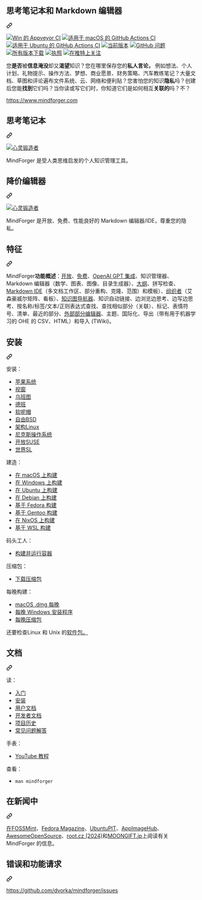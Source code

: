 <div class="Box-sc-g0xbh4-0 bJMeLZ js-snippet-clipboard-copy-unpositioned" data-hpc="true"><article class="markdown-body entry-content container-lg" itemprop="text"><div class="markdown-heading" dir="auto"><h1 tabindex="-1" class="heading-element" dir="auto"><font style="vertical-align: inherit;"><font style="vertical-align: inherit;">思考笔记本和 Markdown 编辑器</font></font></h1><a id="user-content-thinking-notebook--markdown-editor" class="anchor" aria-label="永久链接：思考笔记本和 Markdown 编辑器" href="#thinking-notebook--markdown-editor"><svg class="octicon octicon-link" viewBox="0 0 16 16" version="1.1" width="16" height="16" aria-hidden="true"><path d="m7.775 3.275 1.25-1.25a3.5 3.5 0 1 1 4.95 4.95l-2.5 2.5a3.5 3.5 0 0 1-4.95 0 .751.751 0 0 1 .018-1.042.751.751 0 0 1 1.042-.018 1.998 1.998 0 0 0 2.83 0l2.5-2.5a2.002 2.002 0 0 0-2.83-2.83l-1.25 1.25a.751.751 0 0 1-1.042-.018.751.751 0 0 1-.018-1.042Zm-4.69 9.64a1.998 1.998 0 0 0 2.83 0l1.25-1.25a.751.751 0 0 1 1.042.018.751.751 0 0 1 .018 1.042l-1.25 1.25a3.5 3.5 0 1 1-4.95-4.95l2.5-2.5a3.5 3.5 0 0 1 4.95 0 .751.751 0 0 1-.018 1.042.751.751 0 0 1-1.042.018 1.998 1.998 0 0 0-2.83 0l-2.5 2.5a1.998 1.998 0 0 0 0 2.83Z"></path></svg></a></div>
<p dir="auto"><a href="https://ci.appveyor.com/project/dvorka/mindforger" rel="nofollow"><img src="https://camo.githubusercontent.com/f4019d88887c08a4fc49b8e925e1645cac563c236ce2c15c0084d44301a20c03/68747470733a2f2f63692e6170707665796f722e636f6d2f6170692f70726f6a656374732f7374617475732f69656d6f70323830706f38346f6436363f7376673d74727565" alt="Win 的 Appveyor CI" data-canonical-src="https://ci.appveyor.com/api/projects/status/iemop280po84od66?svg=true" style="max-width: 100%;"></a>
<a href="https://github.com/dvorka/mindforger/actions"><img src="https://github.com/dvorka/mindforger/actions/workflows/build_macos.yml/badge.svg" alt="适用于 macOS 的 GitHub Actions CI" style="max-width: 100%;"></a>
<a href="https://github.com/dvorka/mindforger/actions"><img src="https://github.com/dvorka/mindforger/actions/workflows/build_ubuntu.yml/badge.svg" alt="适用于 Ubuntu 的 GitHub Actions CI" style="max-width: 100%;"></a>
<a href="https://github.com/dvorka/mindforger/releases"><img src="https://camo.githubusercontent.com/284ccdf37d6d94d606113d541afd4730de66a5bdd0bb0c25e686986f847a5507/68747470733a2f2f696d672e736869656c64732e696f2f6769746875622f72656c656173652f64766f726b612f6d696e64666f726765722e737667" alt="当前版本" data-canonical-src="https://img.shields.io/github/release/dvorka/mindforger.svg" style="max-width: 100%;"></a>
<a href="https://github.com/dvorka/mindforger/issues"><img src="https://camo.githubusercontent.com/7de252530fb22177611f38a8e23315de371ed176179410613d55e32d5292c037/68747470733a2f2f696d672e736869656c64732e696f2f6769746875622f6973737565732f64766f726b612f6d696e64666f726765722e7376673f6d61784167653d333630" alt="GitHub 问题" data-canonical-src="https://img.shields.io/github/issues/dvorka/mindforger.svg?maxAge=360" style="max-width: 100%;"></a>
<a href="https://github.com/dvorka/mindforger/releases"><img src="https://camo.githubusercontent.com/40e3dc57d63d3fba234149a0e1488b8a3acb7811213c4f01714394edfb3ba56f/68747470733a2f2f696d672e736869656c64732e696f2f6769746875622f646f776e6c6f6164732f64766f726b612f6d696e64666f726765722f746f74616c2e737667" alt="所有版本下载" data-canonical-src="https://img.shields.io/github/downloads/dvorka/mindforger/total.svg" style="max-width: 100%;"></a>
<a href="https://github.com/dvorka/mindforger/blob/master/LICENSE"><img src="https://camo.githubusercontent.com/ad3640147501b4cd072d9601c324c03b3a7395389556d4e8e49e21fb62cf25bc/68747470733a2f2f696d672e736869656c64732e696f2f6769746875622f6c6963656e73652f64766f726b612f6d696e64666f726765723f636f6c6f723d253233666630303030" alt="执照" data-canonical-src="https://img.shields.io/github/license/dvorka/mindforger?color=%23ff0000" style="max-width: 100%;"></a>
<a href="https://twitter.com/intent/follow?screen_name=mindforger" rel="nofollow"><img src="https://camo.githubusercontent.com/f5c47f60c0049526d2a460891d9ab309f426fe655d19d9cd1037693fe42c19c1/68747470733a2f2f696d672e736869656c64732e696f2f747769747465722f666f6c6c6f772f6d696e64666f726765722e7376673f7374796c653d736f6369616c266c6f676f3d74776974746572" alt="在推特上关注" data-canonical-src="https://img.shields.io/twitter/follow/mindforger.svg?style=social&amp;logo=twitter" style="max-width: 100%;"></a></p>

<p dir="auto"><font style="vertical-align: inherit;"><font style="vertical-align: inherit;">您</font><strong><font style="vertical-align: inherit;">是否</font></strong><font style="vertical-align: inherit;">被</font><strong><font style="vertical-align: inherit;">信息</font></strong></font><strong><font style="vertical-align: inherit;"><font style="vertical-align: inherit;">淹没</font></font></strong><font style="vertical-align: inherit;"><font style="vertical-align: inherit;">却又</font><strong><font style="vertical-align: inherit;">渴望</font></strong><font style="vertical-align: inherit;">知识</font><font style="vertical-align: inherit;">？您在哪里保存您的</font><strong><font style="vertical-align: inherit;">私人言论，</font></strong><font style="vertical-align: inherit;">
例如想法、个人计划、礼物提示、操作方法、梦想、商业愿景、财务策略、汽车教练笔记？大量文档、草图和评论遍布文件系统、云、网络和便利贴？您害怕您的知识</font><strong><font style="vertical-align: inherit;">隐私</font></strong><font style="vertical-align: inherit;">吗？</font><font style="vertical-align: inherit;">创建后</font><font style="vertical-align: inherit;">您能</font><strong><font style="vertical-align: inherit;">找到</font></strong><font style="vertical-align: inherit;">它们吗？当你读或写它们时，</font><font style="vertical-align: inherit;">你知道它们是如何相互</font><strong><font style="vertical-align: inherit;">关联的</font></strong><font style="vertical-align: inherit;">吗？不？</font></font><strong><font style="vertical-align: inherit;"></font></strong><font style="vertical-align: inherit;"></font><strong><font style="vertical-align: inherit;"></font></strong><font style="vertical-align: inherit;"></font><strong><font style="vertical-align: inherit;"></font></strong><font style="vertical-align: inherit;"></font><strong><font style="vertical-align: inherit;"></font></strong><font style="vertical-align: inherit;"></font><strong><font style="vertical-align: inherit;"></font></strong><font style="vertical-align: inherit;"></font><strong><font style="vertical-align: inherit;"></font></strong><font style="vertical-align: inherit;"></font><strong><font style="vertical-align: inherit;"></font></strong><font style="vertical-align: inherit;"></font></p>
<p dir="auto"><a href="https://www.mindforger.com" rel="nofollow"><font style="vertical-align: inherit;"><font style="vertical-align: inherit;">https://www.mindforger.com</font></font></a></p>
<div class="markdown-heading" dir="auto"><h2 tabindex="-1" class="heading-element" dir="auto"><font style="vertical-align: inherit;"><font style="vertical-align: inherit;">思考笔记本</font></font></h2><a id="user-content-thinking-notebook" class="anchor" aria-label="永久链接：思考笔记本" href="#thinking-notebook"><svg class="octicon octicon-link" viewBox="0 0 16 16" version="1.1" width="16" height="16" aria-hidden="true"><path d="m7.775 3.275 1.25-1.25a3.5 3.5 0 1 1 4.95 4.95l-2.5 2.5a3.5 3.5 0 0 1-4.95 0 .751.751 0 0 1 .018-1.042.751.751 0 0 1 1.042-.018 1.998 1.998 0 0 0 2.83 0l2.5-2.5a2.002 2.002 0 0 0-2.83-2.83l-1.25 1.25a.751.751 0 0 1-1.042-.018.751.751 0 0 1-.018-1.042Zm-4.69 9.64a1.998 1.998 0 0 0 2.83 0l1.25-1.25a.751.751 0 0 1 1.042.018.751.751 0 0 1 .018 1.042l-1.25 1.25a3.5 3.5 0 1 1-4.95-4.95l2.5-2.5a3.5 3.5 0 0 1 4.95 0 .751.751 0 0 1-.018 1.042.751.751 0 0 1-1.042.018 1.998 1.998 0 0 0-2.83 0l-2.5 2.5a1.998 1.998 0 0 0 0 2.83Z"></path></svg></a></div>
<p dir="auto"><a target="_blank" rel="noopener noreferrer nofollow" href="https://camo.githubusercontent.com/3f488022bc58aeae802f739ec8ab137ea15f5cce10b8f6a467015f88d793f42d/687474703a2f2f7777772e6d696e64666f726765722e636f6d2f6769746875622f6769746875622d7468696e6b696e672d6e6f7465626f6f6b2e706e67"><img src="https://camo.githubusercontent.com/3f488022bc58aeae802f739ec8ab137ea15f5cce10b8f6a467015f88d793f42d/687474703a2f2f7777772e6d696e64666f726765722e636f6d2f6769746875622f6769746875622d7468696e6b696e672d6e6f7465626f6f6b2e706e67" alt="心灵锻造者" data-canonical-src="http://www.mindforger.com/github/github-thinking-notebook.png" style="max-width: 100%;"></a></p>
<p dir="auto"><font style="vertical-align: inherit;"><font style="vertical-align: inherit;">MindForger 是受人类思维启发的个人知识管理工具。</font></font></p>
<div class="markdown-heading" dir="auto"><h2 tabindex="-1" class="heading-element" dir="auto"><font style="vertical-align: inherit;"><font style="vertical-align: inherit;">降价编辑器</font></font></h2><a id="user-content-markdown-editor" class="anchor" aria-label="永久链接：Markdown 编辑器" href="#markdown-editor"><svg class="octicon octicon-link" viewBox="0 0 16 16" version="1.1" width="16" height="16" aria-hidden="true"><path d="m7.775 3.275 1.25-1.25a3.5 3.5 0 1 1 4.95 4.95l-2.5 2.5a3.5 3.5 0 0 1-4.95 0 .751.751 0 0 1 .018-1.042.751.751 0 0 1 1.042-.018 1.998 1.998 0 0 0 2.83 0l2.5-2.5a2.002 2.002 0 0 0-2.83-2.83l-1.25 1.25a.751.751 0 0 1-1.042-.018.751.751 0 0 1-.018-1.042Zm-4.69 9.64a1.998 1.998 0 0 0 2.83 0l1.25-1.25a.751.751 0 0 1 1.042.018.751.751 0 0 1 .018 1.042l-1.25 1.25a3.5 3.5 0 1 1-4.95-4.95l2.5-2.5a3.5 3.5 0 0 1 4.95 0 .751.751 0 0 1-.018 1.042.751.751 0 0 1-1.042.018 1.998 1.998 0 0 0-2.83 0l-2.5 2.5a1.998 1.998 0 0 0 0 2.83Z"></path></svg></a></div>
<p dir="auto"><a target="_blank" rel="noopener noreferrer nofollow" href="https://camo.githubusercontent.com/8f19e33656665eb6581e1f5276981ca85ee62007848f4af9a17b5b0a30b1c88c/687474703a2f2f7777772e6d696e64666f726765722e636f6d2f6769746875622f6769746875622d6d61726b646f776e2d6964652e706e673f"><img src="https://camo.githubusercontent.com/8f19e33656665eb6581e1f5276981ca85ee62007848f4af9a17b5b0a30b1c88c/687474703a2f2f7777772e6d696e64666f726765722e636f6d2f6769746875622f6769746875622d6d61726b646f776e2d6964652e706e673f" alt="心灵锻造者" data-canonical-src="http://www.mindforger.com/github/github-markdown-ide.png?" style="max-width: 100%;"></a></p>
<p dir="auto"><font style="vertical-align: inherit;"><font style="vertical-align: inherit;">MindForger 是开放、免费、性能良好的 Markdown 编辑器/IDE，尊重您的隐私。</font></font></p>
<div class="markdown-heading" dir="auto"><h2 tabindex="-1" class="heading-element" dir="auto"><font style="vertical-align: inherit;"><font style="vertical-align: inherit;">特征</font></font></h2><a id="user-content-features" class="anchor" aria-label="永久链接：特点" href="#features"><svg class="octicon octicon-link" viewBox="0 0 16 16" version="1.1" width="16" height="16" aria-hidden="true"><path d="m7.775 3.275 1.25-1.25a3.5 3.5 0 1 1 4.95 4.95l-2.5 2.5a3.5 3.5 0 0 1-4.95 0 .751.751 0 0 1 .018-1.042.751.751 0 0 1 1.042-.018 1.998 1.998 0 0 0 2.83 0l2.5-2.5a2.002 2.002 0 0 0-2.83-2.83l-1.25 1.25a.751.751 0 0 1-1.042-.018.751.751 0 0 1-.018-1.042Zm-4.69 9.64a1.998 1.998 0 0 0 2.83 0l1.25-1.25a.751.751 0 0 1 1.042.018.751.751 0 0 1 .018 1.042l-1.25 1.25a3.5 3.5 0 1 1-4.95-4.95l2.5-2.5a3.5 3.5 0 0 1 4.95 0 .751.751 0 0 1-.018 1.042.751.751 0 0 1-1.042.018 1.998 1.998 0 0 0-2.83 0l-2.5 2.5a1.998 1.998 0 0 0 0 2.83Z"></path></svg></a></div>
<p dir="auto"><font style="vertical-align: inherit;"><font style="vertical-align: inherit;">MindForger</font></font><strong><font style="vertical-align: inherit;"><font style="vertical-align: inherit;">功能概述</font></font></strong><font style="vertical-align: inherit;"><font style="vertical-align: inherit;">：</font></font><a href="https://github.com/dvorka/mindforger?tab=GPL-2.0-1-ov-file#readme"><font style="vertical-align: inherit;"><font style="vertical-align: inherit;">开放</font></font></a><font style="vertical-align: inherit;"><font style="vertical-align: inherit;">、</font></font><a href="https://www.mindforger.com/#floss" rel="nofollow"><font style="vertical-align: inherit;"><font style="vertical-align: inherit;">免费</font></font></a><font style="vertical-align: inherit;"><font style="vertical-align: inherit;">、</font></font><a href="https://www.mindforger.com/#llm" rel="nofollow"><font style="vertical-align: inherit;"><font style="vertical-align: inherit;">OpenAI GPT 集成</font></font></a><font style="vertical-align: inherit;"><font style="vertical-align: inherit;">、知识管理器、Markdown 编辑器（数学、图表、图像、目录生成器）、</font></font><a href="https://www.youtube.com/watch?v=LUqavHfKhnc&amp;list=PLkTlgXXVRbUDdvysdslnAt_mU15oNPWNS&amp;index=4" rel="nofollow"><font style="vertical-align: inherit;"><font style="vertical-align: inherit;">大纲</font></font></a><font style="vertical-align: inherit;"><font style="vertical-align: inherit;">、拼写检查、</font></font><a href="https://www.mindforger.com/#features" rel="nofollow"><font style="vertical-align: inherit;"><font style="vertical-align: inherit;">Markdown IDE</font></font></a><font style="vertical-align: inherit;"><font style="vertical-align: inherit;">（多文档工作区、部分重构、克隆、范围）和模板）、</font></font><a href="https://www.youtube.com/watch?v=Tje2mso7jNY&amp;list=PLkTlgXXVRbUDdvysdslnAt_mU15oNPWNS&amp;index=11" rel="nofollow"><font style="vertical-align: inherit;"><font style="vertical-align: inherit;">组织者</font></font></a><font style="vertical-align: inherit;"><font style="vertical-align: inherit;">（艾森豪威尔矩阵、看板）、</font></font><a href="https://www.youtube.com/watch?v=ZbQmZ1fKpxI&amp;list=PLkTlgXXVRbUDdvysdslnAt_mU15oNPWNS&amp;index=14" rel="nofollow"><font style="vertical-align: inherit;"><font style="vertical-align: inherit;">知识图导航器</font></font></a><font style="vertical-align: inherit;"><font style="vertical-align: inherit;">、知识自动链接、边浏览边思考、边写边思考、按名称/标签/文本/正则表达式查找、查找相似部分（关联）、标记、表情符号、清单、最近的部分、</font></font><a href="https://www.youtube.com/watch?v=SLuvfDRyUrM&amp;list=PLkTlgXXVRbUDdvysdslnAt_mU15oNPWNS&amp;index=12" rel="nofollow"><font style="vertical-align: inherit;"><font style="vertical-align: inherit;">外部部分编辑器</font></font></a><font style="vertical-align: inherit;"><font style="vertical-align: inherit;">、主题、国际化、导出（带有用于机器学习的 OHE 的 CSV、HTML）和导入 (TWiki)。</font></font></p>
<div class="markdown-heading" dir="auto"><h2 tabindex="-1" class="heading-element" dir="auto"><font style="vertical-align: inherit;"><font style="vertical-align: inherit;">安装</font></font></h2><a id="user-content-installation" class="anchor" aria-label="永久链接：安装" href="#installation"><svg class="octicon octicon-link" viewBox="0 0 16 16" version="1.1" width="16" height="16" aria-hidden="true"><path d="m7.775 3.275 1.25-1.25a3.5 3.5 0 1 1 4.95 4.95l-2.5 2.5a3.5 3.5 0 0 1-4.95 0 .751.751 0 0 1 .018-1.042.751.751 0 0 1 1.042-.018 1.998 1.998 0 0 0 2.83 0l2.5-2.5a2.002 2.002 0 0 0-2.83-2.83l-1.25 1.25a.751.751 0 0 1-1.042-.018.751.751 0 0 1-.018-1.042Zm-4.69 9.64a1.998 1.998 0 0 0 2.83 0l1.25-1.25a.751.751 0 0 1 1.042.018.751.751 0 0 1 .018 1.042l-1.25 1.25a3.5 3.5 0 1 1-4.95-4.95l2.5-2.5a3.5 3.5 0 0 1 4.95 0 .751.751 0 0 1-.018 1.042.751.751 0 0 1-1.042.018 1.998 1.998 0 0 0-2.83 0l-2.5 2.5a1.998 1.998 0 0 0 0 2.83Z"></path></svg></a></div>
<p dir="auto"><font style="vertical-align: inherit;"><font style="vertical-align: inherit;">安装：</font></font></p>
<ul dir="auto">
<li><a href="https://github.com/dvorka/mindforger/wiki/Installation#macos"><font style="vertical-align: inherit;"><font style="vertical-align: inherit;">苹果系统</font></font></a></li>
<li><a href="https://github.com/dvorka/mindforger/wiki/Installation#windows"><font style="vertical-align: inherit;"><font style="vertical-align: inherit;">视窗</font></font></a></li>
<li><a href="https://github.com/dvorka/mindforger/wiki/Installation#ubuntu"><font style="vertical-align: inherit;"><font style="vertical-align: inherit;">乌班图</font></font></a></li>
<li><a href="https://github.com/dvorka/mindforger/wiki/Installation#debian"><font style="vertical-align: inherit;"><font style="vertical-align: inherit;">德班</font></font></a></li>
<li><a href="https://github.com/dvorka/mindforger/wiki/Installation#fedora"><font style="vertical-align: inherit;"><font style="vertical-align: inherit;">软呢帽</font></font></a></li>
<li><a href="https://github.com/dvorka/mindforger/wiki/Installation#freebsd"><font style="vertical-align: inherit;"><font style="vertical-align: inherit;">自由BSD</font></font></a></li>
<li><a href="https://github.com/dvorka/mindforger/wiki/Installation#arch-linux"><font style="vertical-align: inherit;"><font style="vertical-align: inherit;">架构Linux</font></font></a></li>
<li><a href="https://github.com/dvorka/mindforger/wiki/Installation#nixos"><font style="vertical-align: inherit;"><font style="vertical-align: inherit;">尼克斯操作系统</font></font></a></li>
<li><a href="https://github.com/dvorka/mindforger/wiki/Installation#opensuse"><font style="vertical-align: inherit;"><font style="vertical-align: inherit;">开放SUSE</font></font></a></li>
<li><a href="https://github.com/dvorka/mindforger/wiki/Installation#wsl"><font style="vertical-align: inherit;"><font style="vertical-align: inherit;">世界SL</font></font></a></li>
</ul>
<p dir="auto"><font style="vertical-align: inherit;"><font style="vertical-align: inherit;">建造：</font></font></p>
<ul dir="auto">
<li><a href="https://github.com/dvorka/mindforger/wiki/Installation#build-on-macos"><font style="vertical-align: inherit;"><font style="vertical-align: inherit;">在 macOS 上构建</font></font></a></li>
<li><a href="https://github.com/dvorka/mindforger/wiki/Installation#build-on-windows"><font style="vertical-align: inherit;"><font style="vertical-align: inherit;">在 Windows 上构建</font></font></a></li>
<li><a href="https://github.com/dvorka/mindforger/wiki/Installation#build-on-ubuntu"><font style="vertical-align: inherit;"><font style="vertical-align: inherit;">在 Ubuntu 上构建</font></font></a></li>
<li><a href="https://github.com/dvorka/mindforger/wiki/Installation#build-on-debian"><font style="vertical-align: inherit;"><font style="vertical-align: inherit;">在 Debian 上构建</font></font></a></li>
<li><a href="https://github.com/dvorka/mindforger/wiki/Installation#build-on-fedora"><font style="vertical-align: inherit;"><font style="vertical-align: inherit;">基于 Fedora 构建</font></font></a></li>
<li><a href="https://github.com/dvorka/mindforger/wiki/Installation#build-on-gentoo"><font style="vertical-align: inherit;"><font style="vertical-align: inherit;">基于 Gentoo 构建</font></font></a></li>
<li><a href="https://github.com/dvorka/mindforger/wiki/Installation#build-on-nixos"><font style="vertical-align: inherit;"><font style="vertical-align: inherit;">在 NixOS 上构建</font></font></a></li>
<li><a href="https://github.com/dvorka/mindforger/wiki/Installation#build-on-wsl"><font style="vertical-align: inherit;"><font style="vertical-align: inherit;">基于 WSL 构建</font></font></a></li>
</ul>
<p dir="auto"><font style="vertical-align: inherit;"><font style="vertical-align: inherit;">码头工人：</font></font></p>
<ul dir="auto">
<li><a href="https://github.com/dvorka/mindforger/wiki/Installation#build-and-run-in-container"><font style="vertical-align: inherit;"><font style="vertical-align: inherit;">构建并运行容器</font></font></a></li>
</ul>
<p dir="auto"><font style="vertical-align: inherit;"><font style="vertical-align: inherit;">压缩包：</font></font></p>
<ul dir="auto">
<li><a href="https://github.com/dvorka/mindforger/releases"><font style="vertical-align: inherit;"><font style="vertical-align: inherit;">下载压缩包</font></font></a></li>
</ul>
<p dir="auto"><font style="vertical-align: inherit;"><font style="vertical-align: inherit;">每晚构建：</font></font></p>
<ul dir="auto">
<li><a href="https://github.com/dvorka/mindforger/actions"><font style="vertical-align: inherit;"><font style="vertical-align: inherit;">macOS .dmg 每晚</font></font></a></li>
<li><a href="https://ci.appveyor.com/project/dvorka/mindforger/build/artifacts" rel="nofollow"><font style="vertical-align: inherit;"><font style="vertical-align: inherit;">每晚 Windows 安装程序</font></font></a></li>
<li><a href="https://github.com/dvorka/mindforger/actions/workflows/build_ubuntu.yml"><font style="vertical-align: inherit;"><font style="vertical-align: inherit;">每晚压缩包</font></font></a></li>
</ul>
<p dir="auto"><font style="vertical-align: inherit;"><font style="vertical-align: inherit;">还要检查</font><font style="vertical-align: inherit;">Linux 和 Unix 的</font></font><a href="https://pkgs.org/search/?q=mindforger" rel="nofollow"><font style="vertical-align: inherit;"><font style="vertical-align: inherit;">软件包。</font></font></a><font style="vertical-align: inherit;"></font></p>
<div class="markdown-heading" dir="auto"><h2 tabindex="-1" class="heading-element" dir="auto"><font style="vertical-align: inherit;"><font style="vertical-align: inherit;">文档</font></font></h2><a id="user-content-documentation" class="anchor" aria-label="永久链接：文档" href="#documentation"><svg class="octicon octicon-link" viewBox="0 0 16 16" version="1.1" width="16" height="16" aria-hidden="true"><path d="m7.775 3.275 1.25-1.25a3.5 3.5 0 1 1 4.95 4.95l-2.5 2.5a3.5 3.5 0 0 1-4.95 0 .751.751 0 0 1 .018-1.042.751.751 0 0 1 1.042-.018 1.998 1.998 0 0 0 2.83 0l2.5-2.5a2.002 2.002 0 0 0-2.83-2.83l-1.25 1.25a.751.751 0 0 1-1.042-.018.751.751 0 0 1-.018-1.042Zm-4.69 9.64a1.998 1.998 0 0 0 2.83 0l1.25-1.25a.751.751 0 0 1 1.042.018.751.751 0 0 1 .018 1.042l-1.25 1.25a3.5 3.5 0 1 1-4.95-4.95l2.5-2.5a3.5 3.5 0 0 1 4.95 0 .751.751 0 0 1-.018 1.042.751.751 0 0 1-1.042.018 1.998 1.998 0 0 0-2.83 0l-2.5 2.5a1.998 1.998 0 0 0 0 2.83Z"></path></svg></a></div>
<p dir="auto"><font style="vertical-align: inherit;"><font style="vertical-align: inherit;">读：</font></font></p>
<ul dir="auto">
<li><a href="https://github.com/dvorka/mindforger/wiki/Getting-started"><font style="vertical-align: inherit;"><font style="vertical-align: inherit;">入门</font></font></a></li>
<li><a href="https://github.com/dvorka/mindforger/wiki/Installation"><font style="vertical-align: inherit;"><font style="vertical-align: inherit;">安装</font></font></a></li>
<li><a href="https://github.com/dvorka/mindforger/wiki/User-documentation"><font style="vertical-align: inherit;"><font style="vertical-align: inherit;">用户文档</font></font></a></li>
<li><a href="https://github.com/dvorka/mindforger/wiki/Developer-documentation"><font style="vertical-align: inherit;"><font style="vertical-align: inherit;">开发者文档</font></font></a></li>
<li><a href="https://github.com/dvorka/mindforger/wiki/History"><font style="vertical-align: inherit;"><font style="vertical-align: inherit;">项目历史</font></font></a></li>
<li><a href="https://github.com/dvorka/mindforger/wiki/FAQs"><font style="vertical-align: inherit;"><font style="vertical-align: inherit;">常见问题解答</font></font></a></li>
</ul>
<p dir="auto"><font style="vertical-align: inherit;"><font style="vertical-align: inherit;">手表：</font></font></p>
<ul dir="auto">
<li><a href="https://www.youtube.com/playlist?list=PLkTlgXXVRbUDdvysdslnAt_mU15oNPWNS" rel="nofollow"><font style="vertical-align: inherit;"><font style="vertical-align: inherit;">YouTube 教程</font></font></a></li>
</ul>
<p dir="auto"><font style="vertical-align: inherit;"><font style="vertical-align: inherit;">查看：</font></font></p>
<ul dir="auto">
<li><code>man mindforger</code></li>
</ul>
<div class="markdown-heading" dir="auto"><h2 tabindex="-1" class="heading-element" dir="auto"><font style="vertical-align: inherit;"><font style="vertical-align: inherit;">在新闻中</font></font></h2><a id="user-content-in-the-news" class="anchor" aria-label="永久链接：新闻中" href="#in-the-news"><svg class="octicon octicon-link" viewBox="0 0 16 16" version="1.1" width="16" height="16" aria-hidden="true"><path d="m7.775 3.275 1.25-1.25a3.5 3.5 0 1 1 4.95 4.95l-2.5 2.5a3.5 3.5 0 0 1-4.95 0 .751.751 0 0 1 .018-1.042.751.751 0 0 1 1.042-.018 1.998 1.998 0 0 0 2.83 0l2.5-2.5a2.002 2.002 0 0 0-2.83-2.83l-1.25 1.25a.751.751 0 0 1-1.042-.018.751.751 0 0 1-.018-1.042Zm-4.69 9.64a1.998 1.998 0 0 0 2.83 0l1.25-1.25a.751.751 0 0 1 1.042.018.751.751 0 0 1 .018 1.042l-1.25 1.25a3.5 3.5 0 1 1-4.95-4.95l2.5-2.5a3.5 3.5 0 0 1 4.95 0 .751.751 0 0 1-.018 1.042.751.751 0 0 1-1.042.018 1.998 1.998 0 0 0-2.83 0l-2.5 2.5a1.998 1.998 0 0 0 0 2.83Z"></path></svg></a></div>
<p dir="auto"><font style="vertical-align: inherit;"></font><a href="https://www.fossmint.com/mindforger-notebook-and-markdown-ide/" rel="nofollow"><font style="vertical-align: inherit;"><font style="vertical-align: inherit;">在FOSSMint</font></font></a><font style="vertical-align: inherit;"><font style="vertical-align: inherit;">、</font></font><a href="https://fedoramagazine.org/4-try-copr-december-2018/" rel="nofollow"><font style="vertical-align: inherit;"><font style="vertical-align: inherit;">Fedora Magazine</font></font></a><font style="vertical-align: inherit;"><font style="vertical-align: inherit;">、</font></font><a href="https://www.ubuntupit.com/mindforger-a-privacy-focused-thinking-notebook-and-markdown-ide-for-linux/" rel="nofollow"><font style="vertical-align: inherit;"><font style="vertical-align: inherit;">UbuntuPIT</font></font></a><font style="vertical-align: inherit;"><font style="vertical-align: inherit;">、</font></font><a href="https://www.appimagehub.com/p/1257573/" rel="nofollow"><font style="vertical-align: inherit;"><font style="vertical-align: inherit;">AppImageHub</font></font></a><font style="vertical-align: inherit;"><font style="vertical-align: inherit;">、</font></font><a href="https://awesomeopensource.com/project/dvorka/mindforger" rel="nofollow"><font style="vertical-align: inherit;"><font style="vertical-align: inherit;">AwesomeOpenSource</font></font></a><font style="vertical-align: inherit;"><font style="vertical-align: inherit;">、</font></font><a href="https://www.root.cz/clanky/softwarova-sklizen-19-9-2018/" rel="nofollow"><font style="vertical-align: inherit;"><font style="vertical-align: inherit;">root.cz </font></font></a> <a href="https://www.root.cz/clanky/softwarova-sklizen-7-2-2024-vytvarejte-commitovaci-zpravy-s-umelou-inteligenci/" rel="nofollow"><font style="vertical-align: inherit;"><font style="vertical-align: inherit;">(2024)</font></font></a><font style="vertical-align: inherit;"><font style="vertical-align: inherit;">和</font></font><a href="https://www.moongift.jp/2018/12/mindforger-markdown%E3%82%92%E4%BD%BF%E3%81%A3%E3%81%9F%E3%83%8A%E3%83%AC%E3%83%83%E3%82%B8%E3%83%99%E3%83%BC%E3%82%B9/" rel="nofollow"><font style="vertical-align: inherit;"><font style="vertical-align: inherit;">MOONGIFT.jp</font></font></a><font style="vertical-align: inherit;"><font style="vertical-align: inherit;">上阅读有关 MindForger 的信息</font><font style="vertical-align: inherit;">。</font></font></p>
<div class="markdown-heading" dir="auto"><h2 tabindex="-1" class="heading-element" dir="auto"><font style="vertical-align: inherit;"><font style="vertical-align: inherit;">错误和功能请求</font></font></h2><a id="user-content-bugs-and-feature-requests" class="anchor" aria-label="永久链接：错误和功能请求" href="#bugs-and-feature-requests"><svg class="octicon octicon-link" viewBox="0 0 16 16" version="1.1" width="16" height="16" aria-hidden="true"><path d="m7.775 3.275 1.25-1.25a3.5 3.5 0 1 1 4.95 4.95l-2.5 2.5a3.5 3.5 0 0 1-4.95 0 .751.751 0 0 1 .018-1.042.751.751 0 0 1 1.042-.018 1.998 1.998 0 0 0 2.83 0l2.5-2.5a2.002 2.002 0 0 0-2.83-2.83l-1.25 1.25a.751.751 0 0 1-1.042-.018.751.751 0 0 1-.018-1.042Zm-4.69 9.64a1.998 1.998 0 0 0 2.83 0l1.25-1.25a.751.751 0 0 1 1.042.018.751.751 0 0 1 .018 1.042l-1.25 1.25a3.5 3.5 0 1 1-4.95-4.95l2.5-2.5a3.5 3.5 0 0 1 4.95 0 .751.751 0 0 1-.018 1.042.751.751 0 0 1-1.042.018 1.998 1.998 0 0 0-2.83 0l-2.5 2.5a1.998 1.998 0 0 0 0 2.83Z"></path></svg></a></div>
<p dir="auto"><a href="https://github.com/dvorka/mindforger/issues"><font style="vertical-align: inherit;"><font style="vertical-align: inherit;">https://github.com/dvorka/mindforger/issues</font></font></a></p>
</article></div>
